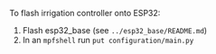 To flash irrigation controller onto ESP32:

1. Flash esp32_base (see `../esp32_base/README.md`)
2. In an `mpfshell` run `put configuration/main.py`
